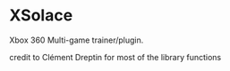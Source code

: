# XSolace
Xbox 360 Multi-game trainer/plugin. 

credit to Clément Dreptin for most of the library functions
